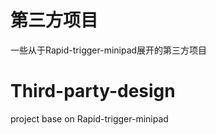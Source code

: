 # 第三方项目
一些从于Rapid-trigger-minipad展开的第三方项目

# Third-party-design
project base on Rapid-trigger-minipad
